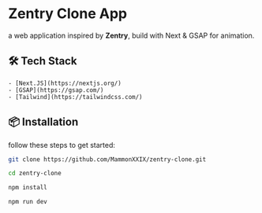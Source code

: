 # Zentry Clone App

a web application inspired by **Zentry**, build with Next & GSAP for animation.

## 🛠 Tech Stack

    - [Next.JS](https://nextjs.org/)
    - [GSAP](https://gsap.com/)
    - [Tailwind](https://tailwindcss.com/)

## 📦 Installation

follow these steps to get started:

```bash
git clone https://github.com/MammonXXIX/zentry-clone.git

cd zentry-clone

npm install

npm run dev
```